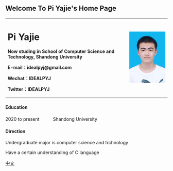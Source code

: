 ## Welcome To Pi Yajie's Home Page
<table border="0">
  <tr>
    <td width="75%">
      <h1>Pi Yajie</h1>
      <p><b>Now studing in School of Computer Science and Technology, Shandong University</b></p>
      <p><b> E-mail：idealpyj@gmail.com</b></p>
      <p><b> Wechat：IDEALPYJ</b></p>
      <p><b>Twitter：IDEALPYJ</b></p>
    </td>
    <td width="25%">
      <img src="/ID photo.jpg" width="100%">
    </td>
  </tr>
</table>

#### Education

2020 to present　　　Shandong University  
#### Direction
Undergraduate major is computer science and trchnology

Have a certain understanding of C language
  
[中文](index.md)
